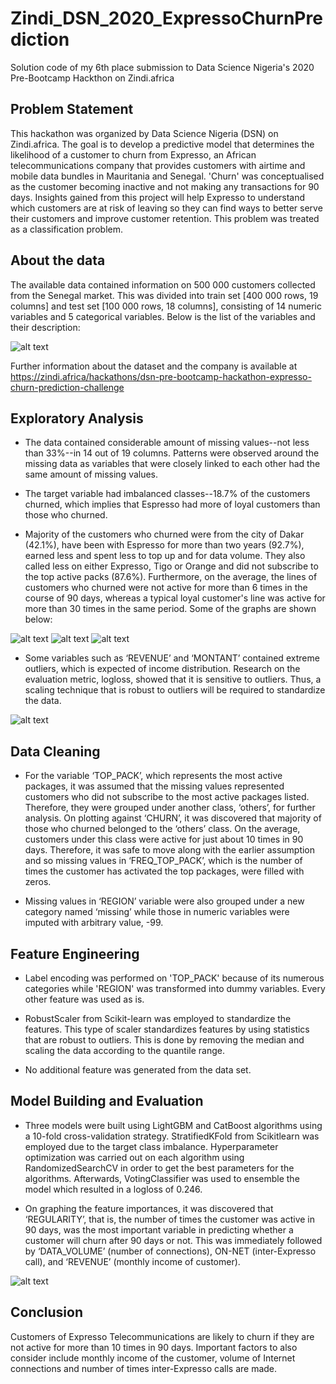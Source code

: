 # Zindi_DSN_2020_ExpressoChurnPrediction
Solution code of my 6th place submission to Data Science Nigeria's 2020 Pre-Bootcamp Hackthon  on Zindi.africa
## Problem Statement
This hackathon was organized by Data Science Nigeria (DSN) on Zindi.africa. The goal is to develop a predictive model that determines the likelihood of a customer to churn from Expresso, an African telecommunications company that provides customers with airtime and mobile data bundles in Mauritania and Senegal. 'Churn' was conceptualised as the customer becoming inactive and not making any transactions for 90 days. Insights gained from this project will help Expresso to understand which customers are at risk of leaving so they can find ways to better serve their customers and improve customer retention. This problem was treated as a classification problem.
## About the data
The available data contained information on 500 000 customers collected from the Senegal market. This was divided into train set [400 000 rows, 19 columns] and test set [100 000 rows, 18 columns], consisting of 14 numeric variables and 5 categorical variables.
Below is the list of the variables and their description:

![alt text](https://github.com/adeyinkaoresanya/Zindi_DSN_2020_ExpressoChurnPrediction/blob/master/variable%20description.PNG "Variable description")

Further information about the dataset and the company is available at https://zindi.africa/hackathons/dsn-pre-bootcamp-hackathon-expresso-churn-prediction-challenge

## Exploratory Analysis
* The data contained considerable amount of missing values--not less than 33%--in 14 out of 19 columns. Patterns were observed around the missing data as variables that were closely linked to each other had the same amount of missing values.

* The target variable had imbalanced classes--18.7% of the customers churned, which implies that Espresso had more of loyal customers than those who churned.

*	Majority of the customers who churned were from the city of Dakar (42.1%), have been with Espresso for more than two years (92.7%), earned less and spent less to top up and for data volume. They also called less on either Expresso, Tigo or Orange and did not subscribe to the top active packs (87.6%). Furthermore, on the average, the lines of customers who churned were not active for more than 6 times in the course of 90 days, whereas a typical loyal customer's line was active for more than 30 times in the same period. Some of the graphs are shown below:

![alt text](https://github.com/adeyinkaoresanya/Zindi_DSN_2020_ExpressoChurnPrediction/blob/master/churn%20vs%20top-up%20amount.PNG "churn by top-up amount")
![alt text](https://github.com/adeyinkaoresanya/Zindi_DSN_2020_ExpressoChurnPrediction/blob/master/churn%20vs%20data%20volume.PNG "churn by data volume")
![alt text](https://github.com/adeyinkaoresanya/Zindi_DSN_2020_ExpressoChurnPrediction/blob/master/churn%20vs%20inter-expresso%20call.PNG "churn by inter-expresso call")

*	Some variables such as ‘REVENUE’ and ‘MONTANT’ contained extreme outliers, which is expected of income distribution. Research on the evaluation metric, logloss, showed that it is sensitive to outliers. Thus, a scaling technique that is robust to outliers will be required to standardize the data.

![alt text](https://github.com/adeyinkaoresanya/Zindi_DSN_2020_ExpressoChurnPrediction/blob/master/churn%20vs%20income.PNG "churn by income")

## Data Cleaning
*	For the variable ‘TOP_PACK’, which represents the most active packages, it was assumed that the missing values represented customers who did not subscribe to the most active packages listed. Therefore, they were grouped under another class, ‘others’, for further analysis. On plotting against ‘CHURN’, it was discovered that majority of those who churned belonged to the ‘others’ class. On the average, customers under this class were active for just about 10 times in 90 days. Therefore, it was safe to move along with the earlier assumption and so missing values in ‘FREQ_TOP_PACK’, which is the number of times the customer has activated the top packages, were filled with zeros.

*	Missing values in ‘REGION’ variable were also grouped under a new category named ‘missing’ while those in numeric variables were imputed with arbitrary value, -99.

## Feature Engineering

*	Label encoding was performed on 'TOP_PACK' because of its numerous categories while 'REGION' was transformed into dummy variables. Every other feature was used as is.

* RobustScaler from Scikit-learn was employed to standardize the features. This type of scaler standardizes features by using statistics that are robust to outliers. This is done by removing the median and scaling the data according to the quantile range.

*	No additional feature was generated from the data set.

## Model Building and Evaluation

*	Three models were built using LightGBM and CatBoost algorithms using a 10-fold cross-validation strategy. StratifiedKFold from Scikitlearn was employed due to the target class imbalance. Hyperparameter optimization was carried out on each algorithm using RandomizedSearchCV in order to get the best parameters for the algorithms. Afterwards, VotingClassifier was used to ensemble the model which resulted in a logloss of 0.246.

*	On graphing the feature importances, it was discovered that ‘REGULARITY’, that is, the number of times the customer was active in 90 days, was the most important variable in predicting whether a customer will churn after 90 days or not. This was immediately followed by ‘DATA_VOLUME’ (number of connections), ON-NET (inter-Expresso call), and ‘REVENUE’ (monthly income of customer).

![alt text](https://github.com/adeyinkaoresanya/Zindi_DSN_2020_ExpressoChurnPrediction/blob/master/Feature%20importances.png "Feature importances")

## Conclusion
Customers of Expresso Telecommunications are likely to churn if they are not active for more than 10 times in 90 days. Important factors to also consider include monthly income of the customer, volume of Internet connections and number of times inter-Expresso calls are made.

